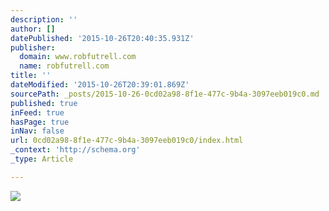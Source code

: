 ```yaml
---
description: ''
author: []
datePublished: '2015-10-26T20:40:35.931Z'
publisher:
  domain: www.robfutrell.com
  name: robfutrell.com
title: ''
dateModified: '2015-10-26T20:39:01.869Z'
sourcePath: _posts/2015-10-26-0cd02a98-8f1e-477c-9b4a-3097eeb019c0.md
published: true
inFeed: true
hasPage: true
inNav: false
url: 0cd02a98-8f1e-477c-9b4a-3097eeb019c0/index.html
_context: 'http://schema.org'
_type: Article

---
```

![](http://static1.squarespace.com/static/51d2e7d3e4b04fe3f5d1d06d/51d2e7d3e4b04fe3f5d1d074/5597c5e2e4b0e9796cc962c0/1436010260504/RF5_1758-e.jpg?format=500w)